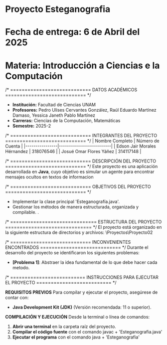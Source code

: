 # Proyecto Esteganografia
# Fecha de entrega: 6 de Abril del 2025
# Materia: Introducción a Ciencias e la Computación


/* ============================
   DATOS ACADÉMICOS
   ============================ */
- **Institución:** Facultad de Ciencias UNAM
- **Profesores:** Pedro Ulises Cervantes González, Raúl Eduardo Martínez Damaso, Yessica Janeth Pablo Martínez
- **Carreras:** Ciencias de la Computación, Matemáticas
- **Semestre:** 2025-2


/* ============================
   INTEGRANTES DEL PROYECTO
   ============================ */
| Nombre Completo | Número de Cuenta |
|----------------|--------------------------|
| Edson Jair Morales Hérnandez | 318076546 |
| Josué Omar Flores Yáñez      | 314117148 |


/* ============================
   DESCRIPCIÓN DEL PROYECTO
   ============================ */
Este proyecto es una aplicación desarrollada en **Java**, cuyo objetivo es simular un agente para encontrar mensajes ocultos en textos de informacion


/* ============================
   OBJETIVOS DEL PROYECTO
   ============================ */
  - Implementar la clase principal 'Esteganografía.java'.
  - Gestionar los métodos de manera estructurada, organizada y compilable.
  .


/* ==============================
   ESTRUCTURA DEL PROYECTO
   ============================== */
El proyecto está organizado en la siguiente estructura de directorios y archivos: 
\Proyectos\Proyecto02


/* ============================
   INCONVENIENTES ENCONTRADOS
   ============================ */
Durante el desarrollo del proyecto se identificaron los siguientes problemas:

- **[Problema 1]**: Abstraer la idea fundamental de lo que debe hacer cada metodo.



/* ==========================
   INSTRUCCIONES PARA EJECUTAR EL PROYECTO
   ========================== */

**REQUISITOS PREVIOS**
Para compilar y ejecutar el proyecto, asegúrese de contar con:
- **Java Development Kit (JDK)** (Versión recomendada: 11 o superior).

**COMPILACIÓN Y EJECUCIÓN**
Desde la terminal o línea de comandos:

1. **Abrir una terminal** en la carpeta raíz del proyecto.
2. **Compilar el código fuente** con el comando javac + 'Esteganografia.java'
3. **Ejecutar el programa** con el comando java + 'Esteganografia'
